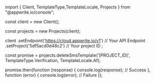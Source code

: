 import { Client, TemplateType,TemplateLocale, Projects } from "@appwrite.io/console";

const client = new Client();

const projects = new Projects(client);

client
    .setEndpoint('https://cloud.appwrite.io/v1') // Your API Endpoint
    .setProject('5df5acd0d48c2') // Your project ID
;

const promise = projects.deleteSmsTemplate('[PROJECT_ID]', TemplateType.Verification, TemplateLocale.Af);

promise.then(function (response) {
    console.log(response); // Success
}, function (error) {
    console.log(error); // Failure
});